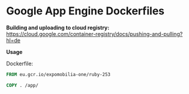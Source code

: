 # Google App Engine Dockerfiles

**Building and uploading to cloud registry:**
https://cloud.google.com/container-registry/docs/pushing-and-pulling?hl=de

**Usage**

Dockerfile:  
```Dockerfile
FROM eu.gcr.io/expomobilia-one/ruby-253

COPY . /app/
```
